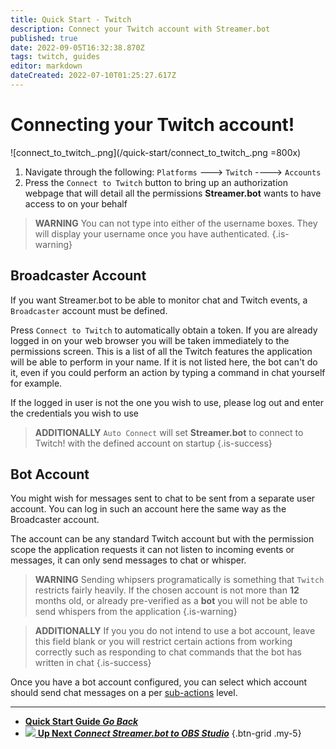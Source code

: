 ```yaml
---
title: Quick Start - Twitch
description: Connect your Twitch account with Streamer.bot
published: true
date: 2022-09-05T16:32:38.870Z
tags: twitch, guides
editor: markdown
dateCreated: 2022-07-10T01:25:27.617Z
---
```


# Connecting your Twitch account!
![connect_to_twitch_.png](/quick-start/connect_to_twitch_.png =800x)
1. Navigate through the following: `Platforms` ---> `Twitch` ----> `Accounts`
2. Press the `Connect to Twitch` button to bring up an authorization webpage that will detail all the permissions **Streamer.bot** wants to have access to on your behalf

> **WARNING**
> You can not type into either of the username boxes. They will display your username once you have authenticated.
{.is-warning}
## Broadcaster Account

If you want Streamer.bot to be able to monitor chat and Twitch events, a `Broadcaster` account must be defined. 

Press `Connect to Twitch` to automatically obtain a token. If you are already logged in on your web browser you will be taken immediately to the permissions screen. This is a list of all the Twitch features the application will be able to perform in your name. If it is not listed here, the bot can't do it, even if you could perform an action by typing a command in chat yourself for example.

If the logged in user is not the one you wish to use, please log out and enter the credentials you wish to use 

> **ADDITIONALLY**
> `Auto Connect` will set **Streamer.bot** to connect to Twitch! with the defined account on startup
{.is-success}

## Bot Account

You might wish for messages sent to chat to be sent from a separate user account. You can log in such an account here the same way as the Broadcaster account.

The account can be any standard Twitch account but with the permission scope the application requests it can not listen to incoming events or messages, it can only send messages to chat or whisper.

> **WARNING**
> Sending whipsers programatically is something that `Twitch` restricts fairly heavily.
If the chosen account is not more than **12** months old, or already pre-verified as a **bot** you will not be able to send whispers from the application
{.is-warning}

> **ADDITIONALLY**
> If you you do not intend to use a bot account, leave this field blank or you will restrict certain actions from working correctly such as responding to chat commands that the bot has written in chat
{.is-success}

Once you have a bot account configured, you can select which account should send chat messages on a per [sub-actions](/Sub-Actions#main) level. 

---

- [<i class="mdi mdi-chevron-left"></i> **Quick Start Guide *Go Back***](/en/Quick-Start)
- [<img src="https://streamer.bot/img/integrations/obs.svg" /> **Up Next *Connect Streamer.bot to OBS Studio***](/en/Quick-Start/OBS)
{.btn-grid .my-5}